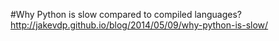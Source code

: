 #Why Python is slow compared to compiled languages?
http://jakevdp.github.io/blog/2014/05/09/why-python-is-slow/